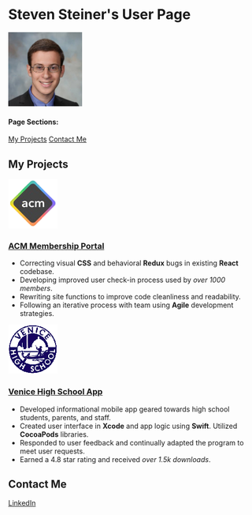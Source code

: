 # Steven Steiner's User Page

<img src="https://raw.githubusercontent.com/steets250/steets250.github.io/main/profile.jpg" width="150">

#### Page Sections:
[My Projects](#my-projects)
[Contact Me](#contact-me)

## My Projects

![ACM Logo](acm.png)

### [ACM Membership Portal](https://members.acmucsd.com)
- Correcting visual **CSS** and behavioral **Redux** bugs in existing **React** codebase.
- Developing improved user check-in process used by *over 1000 members*.
- Rewriting site functions to improve code cleanliness and readability.
- Following an iterative process with team using **Agile** development strategies.

![VHS Logo](vhs.png)

### [Venice High School App](https://apps.apple.com/us/app/venice-high/id1287371205)
- Developed informational mobile app geared towards high school students, parents, and staff.
- Created user interface in **Xcode** and app logic using **Swift**. Utilized **CocoaPods** libraries.
- Responded to user feedback and continually adapted the program to meet user requests.
- Earned a 4.8 star rating and received *over 1.5k downloads*.

## Contact Me

[LinkedIn](https://www.linkedin.com/in/sisteine/)